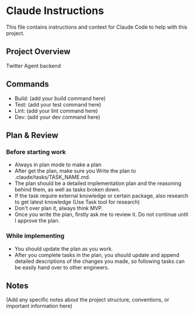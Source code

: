 # Claude Instructions

This file contains instructions and context for Claude Code to help with this project.

## Project Overview
Twitter Agent backend

## Commands
- Build: (add your build command here)
- Test: (add your test command here)
- Lint: (add your lint command here)
- Dev: (add your dev command here)

## Plan & Review

### Before starting work
- Always in plan mode to make a plan
- After get the plan, make sure you Write the plan to .claude/tasks/TASK_NAME.md.
- The plan should be a detailed implementation plan and the reasoning behind them, as well as tasks broken down.
- If the task require external knowledge or certain package, also research to get latest knowledge (Use Task tool for research)
- Don't over plan it, always think MVP.
- Once you write the plan, firstly ask me to review it. Do not continue until I approve the plan.

### While implementing
- You should update the plan as you work.
- After you complete tasks in the plan, you should update and append detailed descriptions of the changes you made, so following tasks can be easily hand over to other engineers.

## Notes
(Add any specific notes about the project structure, conventions, or important information here)